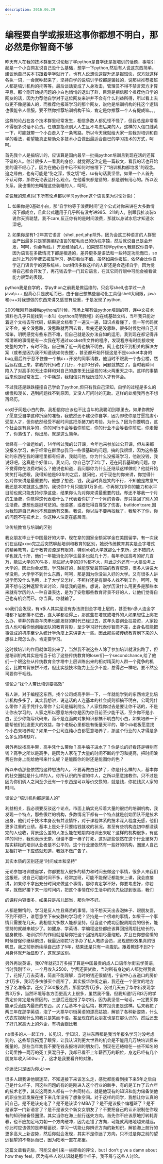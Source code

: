 ```yaml
---
description: 2016.06.29
---
```


# 编程要自学或报班这事你都想不明白，那必然是你智商不够

昨天有人在我的技术群里又讨论起了学python是自学还是报培训的话题，事端引起是一个小白网友说自己没什么基础，想学一下python,然后有人说这东西简单，建议他自己买本书跟着学学就行了，也有人说想快速提升还是报班快，双方就这样各执一词，一会就吵起来了，坚持自学的说培训学校都是骗钱的，说那些推荐报班人都是培训机构的托等等。最后谈话变成了人身攻击，管理员不得不禁言双方才算平息，那个刚开始提问题的小白也悄悄的退出了群，目测是相信那个推荐他自学的网友的话，因为力荐他自学对于这位网友来讲并不会有什么利益所得，所以看上去似更不像是骗人的，而推荐他报班学习的那个网友，说他是培训机构的托这个逻辑也很能令人信服，要不然你推荐培训机构干嘛，肯定是你推荐一个人有提成嘛。。。

这样的论战在各个技术群里经常发生，相信多数人都见怪不怪了，但我总是非常看不得很多说话不负责。任随意指点别人人生且不考虑后果的人，这样的人信口雌黄一下，可能就带一个小白走入了一条弯路。所以今天我就给大家一些我对培训和自学的看法，希望能真正帮助众多技术小白做出最适合自已的学习技术的方式，呵呵。

首先我个人是搞培训的，应该算是国内最早一批搞python培训且到现在活的还算不错的人。估计很多人一看我的身份，就觉得这注定是一篇软文，看我的话也开始变的漫不经心了，因为在他心目中已不知何时被埋下了“培训机构都垃圾”的观念。追之缘由，也有可能是“伤之深，恨之切”吧，so有句话我坚信，如果一个人首先不认可你，那你无论表达什么观点，在他看来都是错的，都是别有用心的。所以没关系，我也懒的去叫醒这些装睡的人，呵呵。

先说我的观点\(以下所有论点都以学习python这个语言来为讨论对象\)：

1.	如果你是0基础小白，那“自学约等于浪费时间”这个公式对你来讲在大多数情况下都成立，且此公式适用于几乎所有没考进985、211的人，别跟我扯淡装b说你天资聪慧，我不care,反正你有的是时间浪费，那就以身试水后才知道水深吧。

2.	如果你是有1-2年其它语言（shell,perl,php除外，因为会这三种语言的人群里面产出最多只是掌握编程语言的皮毛而已的伪程序猿，然后就说自己是会开发，呵呵，你会毛线。）开发经验的人，如果现在想学python,我建议你自学，因为语言在多数情况下都是相通的，差异更多是语法和一些特定功能而已，so此时上万的学费去报班学习，确实看似不值，虽然如果你报班，依然会比你自学这门语言学的更系统些，but相信多数这样的人群还是会选择自学。因为觉得自己都会开发了，再花钱去学一门其它语言，在其它同行眼中可能会被看做能力很菜的表现。

python我是自学的，学python之前我是做运维的，只会写shell,也学过一点java\c++,但真心只是皮毛而已，由于自己想搞些自动化工具但shell太局限，java和c++对我想做的东西来讲又感觉有些重，于是发现了python,

2009我刚开始接触python的时候，市场上哪有做python培训的呀，连中文技术资料也几乎只能找到一本叫《python简明教程》的在线基础文档，当年我只能对着这个文档去写代码，结果是文档看了一遍又一遍，知识点看懂了，但一写代码就又不会，完全没思路，没思路就再回去看，看完还是没思路，很多时候觉得自己非常笨，明明感觉有些东西不难，但自己就是没办法自如的运用。我到现在都记得非常清晰的事情是有一次我在写通过socket传文件的程序，发现程序有时能接收完完整的文件，有时不能，自己搞了近一周也搞不明白，网上也找不到相关的解决方案（或者是因为我不知道该如何去搜），甚至都开始怀疑这是不是socket本身的bug,最后终于忍不住像一个搞c++开发的同事请教，他当时不跟我一个办公楼，然后远程连上来，拿我的代码改了几行，不到10分钟，问题就搞定了。当时我瞬间陷入了对高手的无比崇拜和对自己的愚笨无比逼视的冰火两重天之中。这样的事情后来也是经常发生，个中痛楚，我相信只有经历过的人才有体会。

不过我还是跌跌撞撞自己学会了python,但只有我自己深知，自学的过程是多么的缓慢和漫长，遇到问题找不到原因，又没人可问时的无助。这样的处境我再也不想再经历。

so对于同是小白的你，我相信你应该也不比当年的我聪明到哪里去，如果你做好了愿意受自学这种折磨的准备，我依然还不建议你自学，因为即使你是甘愿找虐小受型人才，但你依然经受不起时间这把杀猪刀的考验。为什么？因为你要明白，这个社会是有竟争的，你的同行不会等着你前进，你的行业不会等着你前进，你走慢了，你落伍了，你出局，就是这么简单。

曾经有一个做运维的，14年听过我的公开课，今年也来参加过公开课，但从来都没报名学习，由于经常在群里@我问一些很基础的问题，搞的我很烦，因为这些基础的东西在我的课程里都有细讲，我就问他，你为什么没报班学习，他说没钱，我说好吧，这真是个好借口，我又问，你自己学了2年了，还在问我基础的问题，你不觉得你在浪费时间么？他说也知道，我问那你为什么还继续这样做呢？他就开始笑笑打马虎眼，我得知他是93年的之后，就问他，对于现在的你来讲，你觉得什么对你来讲是最重要的，他想了想说，钱，我当时真是笑的不行，不知他是故意气我还是本来就这么想的，我说你1个月只能挣1万多点，你再努力挣你的能力和水平目前也就只能支持你挣这些，结果你认为对你来讲最重要的钱，却还不够我一个月的生活费，你觉得这代表着什么？代表着你拼了一个月的青春，却只换回了别人的生活费。想想也是挺可悲的。他语塞，或者觉得自尊受了伤害，butIdon’tcare,因为我知道自己再也不想跟他有交集，我说，你以后不要再找我了，我帮不了你，你的问题不在技术上，你这种人注定在底层混。

论传统教育与培训的区别

我女朋友毕业于中国最好的大学，现在拿的国家全额奖学金在美国留学，有一次我们在远程xxoo完之后突然聊起培训和教育的区别，她说传统教育其实是金字塔式的精英教育，由于教育资源是有限的，特别nb的大学就那么十来所，还不错的大学也就几十所，他们一年能消化的学生最多也就几十万，每年参加高考的好几百万，能进大学的70%多，能进好大学的20%都不大，除此之外还有一大票没考上大学的，因此你会发现，学习越好的，越能享受最顶端的教育资源，很多人讲说大学没用，大学学不到什么东西，呵呵，那是因为你没进入好的大学。又有很多人讲说学历没什么毛用，上了大学又怎样，不照样还是有很多人找不到工作，呵呵，我真不想与这种返智言论讨论，降低我的逼格，想说，说学历没什么用更多是那些本来就有学历的人一种自谦表达，是为了安慰那些教育背景不好的人，让他们觉得自己也有机会而已，你当真，你就输了。

so我们会发现，有n多人其实是没有办法挤到金字塔上层的，甚至有n多人连金字塔都下层都排不进去，连大学都没得上，那这些在塔底或塔外的人如果想往上爬怎么办，草莽的靠卖羊肉串也能发财的时代已经过去，这年头要创业拉投资，人家投资人也可看你他创始团队的教育背影，至少学习好代表你智商不差，出身名校能把事做成的机率至少从统计学角度上来讲更大一些。因此那些被传统教育刷下来的人想往上爬怎么办，肯定要学习。

这时候培训的作用就体现出来了，当然我不说这些人除了参加培训就没出路了，但是培训机构其实是相当于给了这些传统教育的loser们一个secondchance,给了他们一个跟这些从传统教育金字塔中上层训练出来的相对精英的人群一个竟争的机会，比教育背景拼不过，但比实战技术能力上至少不差，总得占一样吧，要不然公司要你干毛线。

谬论之“找个人带比培训要高效”

有人讲，对于编程这东西，找个公司或高手带一下，一年就能学到的东西肯定比培训机构多多了，其实我想讲，说这话的人连基本的社会规则都搞不明白，公司凭什么带你？高手凭什么带你？公司是福利院么？人家找你过去是要让你干活的，不是让你去学习的，人家之所以愿意培养你是因为你目前至少能干活，至少你不是小白，至少你能写代码来，而不是连面向对象知识都搞不明白的小白，如果培养一下能帮他们创造更大的效益，每个老板心里都是有衡量天平的，哪个sb老板愿意找个小白来培养呢？如果一个公司连纯小白都愿意培养了，那这个行业的人才得是多么多么的稀缺吖。

另外再说找高手带，高手凭什么带你？高手脑子进水了？你是长的好看还是特别有钱？高手之所以是高手，是因为人家花了大量的时间不断的学习和提高，把时间浪费在你身上能给他带来什么呢？是能图你的财还是能图你的色？

所以奉劝那些依然抱这种想法的人，不要再做白日梦了，你是什么样的人，基本你的社交圈就是什么样的人，你所认识的所谓的牛人，之所以愿意接教你，只不过是因为你们俩人之间至少还有一个东西是可以等价交换的，就是钱，你花钱买人家的时间。

谬论之“培训机构都是骗人的”

利益相关，我必须要反驳这个论点，市面上确实充斥着大量的很烂的培训机构，我发现一个特点，那些很烂的机构，多数情况下都有一个特点就是创始团队不是技术出身，他们对于技术本身没有并没情怀，对于课程体系的技术深入程度无感，他们更多注重的业绩，基本上是处于只要给钱就收的状况，甚至有些机构连初中都没读完的人也收，背景这么差的人怎么能在短期内培训出来呢？这样的机构很多，有这样的同行，我也表示无奈。但请不要一棒子打死，这对那些依然在这个行业里努力踏实耕耘的培训从业者是不公平的，这个行业里依然有一些好的机构，圈里人自己互相打听一下应该就知道，我就不做广告了。

其实本质的区别还是“时间成本和坚持”

无论参加培训或自学，你都要投入很多的精力和时间去做这个事情，很多人来我们这报班，说自己可能时间不多，经常加班，可能不能保证都能来上课，我会直接讲，如果你不拿出充分时间来做这个事情，那你肯定学不好，你要考虑好，你若学，就做好接下来一段时间内，把这个事情在你生活中的优先级提到很高，我们

的课程内容很多，如果只是吊儿郎当，那你学不好。

人都是懒惰的，学习是反人性且痛苦的事情，谁不想天天出去泡妹子、跟朋友耍，不到不得已，谁愿意坐下来安静的学习呢？坚持是一个很难的事情，如果干一个事情只需要花几天，我相信大多数人能都坚持，但当这个成功回报周期变的很长，能坚持的就越来越少了。如健身、学英语、学编程这些都应该算回报周期比较长的，健身教练、培训讲师的作用就是帮你把这个回报周期尽量缩短，并且在你想偷懒的时候督促你继续前进，我最近刚花1万多办了私人教练会员，发现塑形效果真的很明显，我之前断断续续自己练了5年，结果还是只有一块腹肌。跟着教练不到2个月身体就开始显形了，这就是区别。

另外再说英语，我07年就花3万多报了算是中国最贵的成人口语华尔街去学英语，当时我刚毕业，一个月收入2500，学费还要贷款，当时所有身边的人都觉得我疯了，花好几万去英语，简直不能理解，当时的钱还很值钱，宇宙中心五道口的房价才1万多，我3万多快够买个厕所了，其实报华尔街之前，我还在一个便宜的地方报了名准备学，还交了500报名费，那里学费1万多，没过几天去了华尔街发现学费3万多，当然环境等各方面更高大上很多，虽然我不懂，但我知道1万和3万的学费定价肯定是有原因的，三思后还是报了华尔街，因为我坚信一句话，一定要买你能承受范围内最贵的东西，买了后基本不会后悔，教育投资更是这样。后来我花了两三年在那学英语，泡了一大票华尔街英语的漂亮姑娘，解锁了各种新姿势，什么优衣库视频什么的我只是笑而不语，甚至现在的女朋友也是在那认识的，然后还去了好几家高大上的外企，有机会跟比我

nb很多的人一起工作，长见识，学知识，这些东西都是我当年报名学习时没考虑到的，这些帮我拓宽了眼界，让我认识到更大世界的机会是不能用几万块培训费来衡量的，那些当年劝我不要花钱去报培训的朋友们，到现在还蜷缩在一些不知名的公司里挣一两万的死工资混日子，我却已看不上年薪百万的职位，身边已经有几个朋友年收入500w+了，这才是我要看齐的对象。

你迷茫只是因为你太low

很多人跟我讲他很迷茫，不知道接下来该怎么走，感觉都能看到接下来5年之后自己是什么样子，问这些问题的有的是刚进入这个行业的新手，有的是工作了五六年的技术老手，其实这两类人都有一个共同特点，就是他现有的知识和能力储备使他的职业生涯发展在接下来几年没有了想象空间。对于这样的同学，我想让你认真的问自己，是不是该充电了？是不是该读个MBA了？是不是该报个编程班了？是不是该学一门新语言了？是不是该交个新女女朋友了？不要把自己的认识限制在你现有的知识储备怪圈里。其实当你在海上航行迷失方向，首先你不应该原地打转耗青春，也不应加足马力朝一个方向硬冲，因为走错了方向，可能就离陆地越来越远，你此时应该做的是养精蓄锐，学习一切能让你辨识方向的新知识，解锁海上航行的更多高大上新姿势，然后你就会发现，其实不是你迷了方向，只不过是你之前的望远镜望的不够远而已，因为陆地一直在那里。

这篇文章看完后，可能又会引来一些揶揄的评论，but I don’t give a damn about how they feel，因为有些人的认识就是那个样子，我不屑与这些人讨论。



